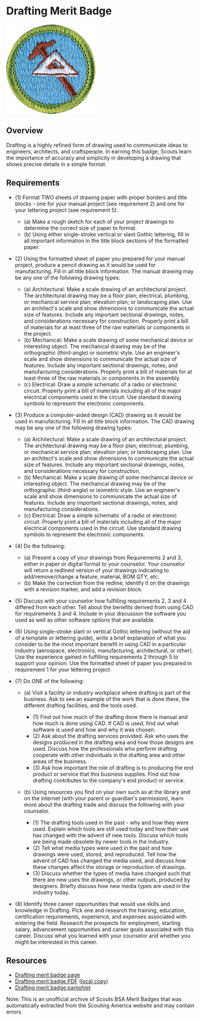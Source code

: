 

# Drafting Merit Badge

![Drafting Merit Badge](images/drafting-merit-badge.jpg)

## Overview



Drafting is a highly refined form of drawing used to communicate ideas to engineers, architects, and craftspeople. In earning this badge, Scouts learn the importance of accuracy and simplicity in developing a drawing that shows precise details in a simple format.

## Requirements

* (1) Format TWO sheets of drawing paper with proper borders and title blocks - one for your manual project (see requirement 2) and one for your lettering project (see requirement 5).
    * (a) Make a rough sketch for each of your project drawings to determine the correct size of paper to format.
    * (b) Using either single-stroke vertical or slant Gothic lettering, fill in all important information in the title block sections of the formatted paper.


* (2) Using the formatted sheet of paper you prepared for your manual project, produce a pencil drawing as it would be used for manufacturing. Fill in all title block information. The manual drawing may be any one of the following drawing types:
    * (a) Architectural: Make a scale drawing of an architectural project. The architectural drawing may be a floor plan; electrical, plumbing, or mechanical service plan; elevation plan; or landscaping plan. Use an architect's scale and show dimensions to communicate the actual size of features. Include any important sectional drawings, notes, and considerations necessary for construction. Properly print a bill of materials for at least three of the raw materials or components in the project.
    * (b) Mechanical: Make a scale drawing of some mechanical device or interesting object. The mechanical drawing may be of the orthographic (third-angle) or isometric style. Use an engineer's scale and show dimensions to communicate the actual size of features. Include any important sectional drawings, notes, and manufacturing considerations. Properly print a bill of materials for at least three of the raw materials or components in the assembly.
    * (c) Electrical: Draw a simple schematic of a radio or electronic circuit. Properly print a bill of materials including all of the major electrical components used in the circuit. Use standard drawing symbols to represent the electronic components.


* (3) Produce a computer-aided design (CAD) drawing as it would be used in manufacturing. Fill in all title block information. The CAD drawing may be any one of the following drawing types:
    * (a) Architectural: Make a scale drawing of an architectural project. The architectural drawing may be a floor plan; electrical, plumbing, or mechanical service plan; elevation plan; or landscaping plan. Use an architect's scale and show dimensions to communicate the actual size of features. Include any important sectional drawings, notes, and considerations necessary for construction.
    * (b) Mechanical: Make a scale drawing of some mechanical device or interesting object. The mechanical drawing may be of the orthographic (third-angle) or isometric style. Use an engineer's scale and show dimensions to communicate the actual size of features. Include any important sectional drawings, notes, and manufacturing considerations.
    * (c) Electrical: Draw a simple schematic of a radio or electronic circuit. Properly print a bill of materials including all of the major electrical components used in the circuit. Use standard drawing symbols to represent the electronic components.


* (4) Do the following:
    * (a) Present a copy of your drawings from Requirements 2 and 3, either in paper or digital format to your counselor. Your counselor will return a redlined version of your drawings indicating to add/remove/change a feature, material, BOM QTY, etc.
    * (b) Make the correction from the redline, identify it on the drawings with a revision marker, and add a revision block.


* (5) Discuss with your counselor how fulfilling requirements 2, 3 and 4 differed from each other. Tell about the benefits derived from using CAD for requirements 3 and 4. Include in your discussion the software you used as well as other software options that are available.
* (6) Using single-stroke slant or vertical Gothic lettering (without the aid of a template or lettering guide), write a brief explanation of what you consider to be the most important benefit in using CAD in a particular industry (aerospace, electronics, manufacturing, architectural, or other). Use the experience gained in fulfilling requirements 2 through 5 to support your opinion. Use the formatted sheet of paper you prepared in requirement 1 for your lettering project.
* (7) Do ONE of the following:
    * (a) Visit a facility or industry workplace where drafting is part of the business. Ask to see an example of the work that is done there, the different drafting facilities, and the tools used.
        * (1) Find out how much of the drafting done there is manual and how much is done using CAD. If CAD is used, find out what software is used and how and why it was chosen.
        * (2) Ask about the drafting services provided. Ask who uses the designs produced in the drafting area and how those designs are used. Discuss how the professionals who perform drafting cooperate with other individuals in the drafting area and other areas of the business.
        * (3) Ask how important the role of drafting is to producing the end product or service that this business supplies. Find out how drafting contributes to the company's end product or service.


    * (b) Using resources you find on your own such as at the library and on the internet (with your parent or guardian's permission), learn more about the drafting trade and discuss the following with your counselor.
        * (1) The drafting tools used in the past - why and how they were used. Explain which tools are still used today and how their use has changed with the advent of new tools. Discuss which tools are being made obsolete by newer tools in the industry.
        * (2) Tell what media types were used in the past and how drawings were used, stored, and reproduced. Tell how the advent of CAD has changed the media used, and discuss how these changes affect the storage or reproduction of drawings.
        * (3) Discuss whether the types of media have changed such that there are new uses the drawings, or other outputs, produced by designers. Briefly discuss how new media types are used in the industry today.




* (8) Identify three career opportunities that would use skills and knowledge in Drafting. Pick one and research the training, education, certification requirements, experience, and expenses associated with entering the field. Research the prospects for employment, starting salary, advancement opportunities and career goals associated with this career. Discuss what you learned with your counselor and whether you might be interested in this career.


## Resources

- [Drafting merit badge page](https://www.scouting.org/merit-badges/drafting/)
- [Drafting merit badge PDF](https://filestore.scouting.org/filestore/Merit_Badge_ReqandRes/Pamphlets/Drafting.pdf) ([local copy](files/drafting-merit-badge.pdf))
- [Drafting merit badge pamphlet](https://www.scoutshop.org/drafting-35885.html)

Note: This is an unofficial archive of Scouts BSA Merit Badges that was automatically extracted from the Scouting America website and may contain errors.